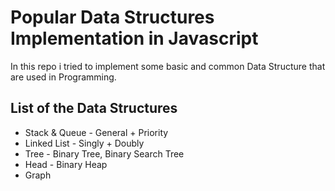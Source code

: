 
# Popular Data Structures Implementation in Javascript

In this repo i tried to implement some basic and common Data Structure
that are used in Programming.




## List of the Data Structures

- Stack & Queue - General + Priority 
- Linked List - Singly + Doubly
- Tree - Binary Tree, Binary Search Tree
- Head - Binary Heap
- Graph

